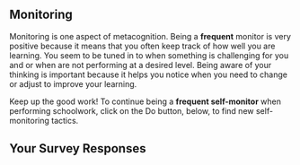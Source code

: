 ## Monitoring

Monitoring is one aspect of metacognition. Being a **frequent** monitor is very positive because it means that you often keep track of how well you are learning. You seem to be tuned in to when something is challenging for you and or when are not performing at a desired level. Being aware of your thinking is important because it helps you notice when you need to change or adjust to improve your learning.

Keep up the good work! To continue being a **frequent self-monitor** when performing schoolwork, click on the Do button, below, to find new self-monitoring tactics. 

## Your Survey Responses
